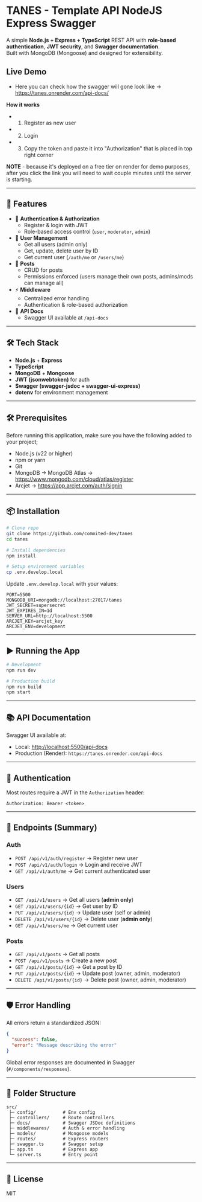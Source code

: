 # TANES - Template API NodeJS Express Swagger

A simple **Node.js + Express + TypeScript** REST API with **role-based authentication**, **JWT security**, and **Swagger documentation**.  
Built with MongoDB (Mongoose) and designed for extensibility.

## Live Demo

- Here you can check how the swagger will gone look like -> https://tanes.onrender.com/api-docs/

**How it works**

- 1. Register as new user
- 2. Login
- 3. Copy the token and paste it into "Authorization" that is placed in top right corner

**NOTE** - because it's deployed on a free tier on render for demo purposes, after you click the link you will need to wait couple minutes until the server is starting.

---

## 🚀 Features

- 🔑 **Authentication & Authorization**
  - Register & login with JWT
  - Role-based access control (`user`, `moderator`, `admin`)
- 👤 **User Management**
  - Get all users (admin only)
  - Get, update, delete user by ID
  - Get current user (`/auth/me` or `/users/me`)
- 📝 **Posts**
  - CRUD for posts
  - Permissions enforced (users manage their own posts, admins/mods can manage all)
- ⚡ **Middleware**
  - Centralized error handling
  - Authentication & role-based authorization
- 📖 **API Docs**
  - Swagger UI available at `/api-docs`

---

## 🛠️ Tech Stack

- **Node.js** + **Express**
- **TypeScript**
- **MongoDB** + **Mongoose**
- **JWT (jsonwebtoken)** for auth
- **Swagger (swagger-jsdoc + swagger-ui-express)**
- **dotenv** for environment management

---

## 🛠️ Prerequisites

Before running this application, make sure you have the following added to your project;

- Node.js (v22 or higher)
- npm or yarn
- Git
- MongoDB -> MongoDB Atlas -> https://www.mongodb.com/cloud/atlas/register
- Arcjet -> https://app.arcjet.com/auth/signin

---

## 📦 Installation

```bash
# Clone repo
git clone https://github.com/commited-dev/tanes
cd tanes

# Install dependencies
npm install

# Setup environment variables
cp .env.develop.local
```

Update `.env.develop.local` with your values:

```env
PORT=5500
MONGODB_URI=mongodb://localhost:27017/tanes
JWT_SECRET=supersecret
JWT_EXPIRES_IN=1d
SERVER_URL=http://localhost:5500
ARCJET_KEY=arcjet_key
ARCJET_ENV=development
```

---

## ▶️ Running the App

```bash
# Development
npm run dev

# Production build
npm run build
npm start
```

---

## 📚 API Documentation

Swagger UI available at:

- Local: [http://localhost:5500/api-docs](http://localhost:5500/api-docs)
- Production (Render): `https://tanes.onrender.com/api-docs`

---

## 🔐 Authentication

Most routes require a JWT in the `Authorization` header:

```
Authorization: Bearer <token>
```

---

## 📌 Endpoints (Summary)

### Auth

- `POST /api/v1/auth/register` → Register new user
- `POST /api/v1/auth/login` → Login and receive JWT
- `GET /api/v1/auth/me` → Get current authenticated user

### Users

- `GET /api/v1/users` → Get all users (**admin only**)
- `GET /api/v1/users/{id}` → Get user by ID
- `PUT /api/v1/users/{id}` → Update user (self or admin)
- `DELETE /api/v1/users/{id}` → Delete user (**admin only**)
- `GET /api/v1/users/me` → Get current user

### Posts

- `GET /api/v1/posts` → Get all posts
- `POST /api/v1/posts` → Create a new post
- `GET /api/v1/posts/{id}` → Get a post by ID
- `PUT /api/v1/posts/{id}` → Update post (owner, admin, moderator)
- `DELETE /api/v1/posts/{id}` → Delete post (owner, admin, moderator)

---

## 🛡️ Error Handling

All errors return a standardized JSON:

```json
{
  "success": false,
  "error": "Message describing the error"
}
```

Global error responses are documented in Swagger (`#/components/responses`).

---

## 🧩 Folder Structure

```
src/
 ├─ config/          # Env config
 ├─ controllers/     # Route controllers
 ├─ docs/            # Swagger JSDoc definitions
 ├─ middlewares/     # Auth & error handling
 ├─ models/          # Mongoose models
 ├─ routes/          # Express routers
 ├─ swagger.ts       # Swagger setup
 ├─ app.ts           # Express app
 └─ server.ts        # Entry point
```

---

## 📖 License

MIT
